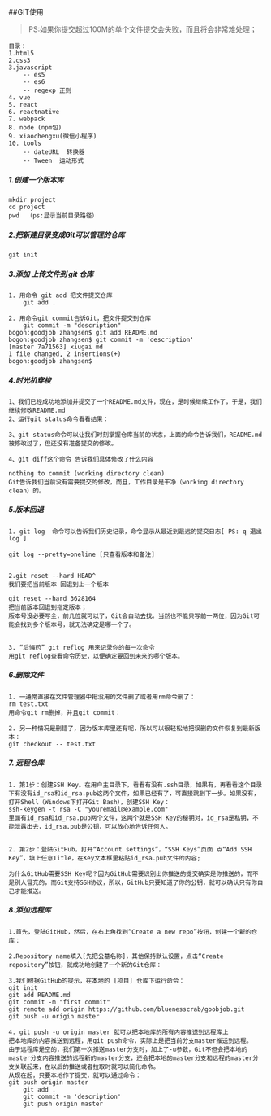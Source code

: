 
##GIT使用
>PS:如果你提交超过100M的单个文件提交会失败，而且将会非常难处理；

	目录：
	1.html5
	2.css3
	3.javascript
		-- es5
		-- es6
		-- regexp 正则
	4. vue
	5. react
	6. reactnative
	7. webpack
	8. node (npm包)
	9. xiaochengxu(微信小程序)
	10. tools
		-- dateURL  转换器
		-- Tween  运动形式

##### 1.创建一个版本库
	mkdir project
	cd project
	pwd  （ps:显示当前目录路径）

##### 2.把新建目录变成Git可以管理的仓库
	git init
	
##### 3.添加 上传文件到 git 仓库
	1. 用命令 git add 把文件提交仓库
		git add .
		
	2. 用命令git commit告诉Git，把文件提交到仓库
		git commit -m "description"
	bogon:goodjob zhangsen$ git add README.md 
	bogon:goodjob zhangsen$ git commit -m 'description'
	[master 7a71563] xiugai md
 	1 file changed, 2 insertions(+)
	bogon:goodjob zhangsen$ 
	
##### 4.时光机穿梭
	1、我们已经成功地添加并提交了一个README.md文件，现在，是时候继续工作了，于是，我们继续修改README.md
	2、运行git status命令看看结果：
	
	3、git status命令可以让我们时刻掌握仓库当前的状态，上面的命令告诉我们，README.md被修改过了，但还没有准备提交的修改。
	
	4、git diff这个命令 告诉我们具体修改了什么内容
	
	nothing to commit (working directory clean)
	Git告诉我们当前没有需要提交的修改，而且，工作目录是干净（working directory clean）的。
	
##### 5.版本回退
	1. git log  命令可以告诉我们历史记录，命令显示从最近到最远的提交日志[ PS: q 退出log ]
	
	git log --pretty=oneline [只查看版本和备注]
	
	
	2.git reset --hard HEAD^  
	我们要把当前版本 回退到上一个版本
	
	git reset --hard 3628164
	把当前版本回退到指定版本；
	版本号没必要写全，前几位就可以了，Git会自动去找。当然也不能只写前一两位，因为Git可能会找到多个版本号，就无法确定是哪一个了。
	
	
	3. “后悔药” git reflog 用来记录你的每一次命令
	用git reflog查看命令历史，以便确定要回到未来的哪个版本。
	
##### 6.删除文件
	1. 一通常直接在文件管理器中把没用的文件删了或者用rm命令删了：
	rm test.txt
	用命令git rm删掉，并且git commit：
	
	2. 另一种情况是删错了，因为版本库里还有呢，所以可以很轻松地把误删的文件恢复到最新版本：
	git checkout -- test.txt
	
##### 7. 远程仓库
	1. 第1步：创建SSH Key。在用户主目录下，看看有没有.ssh目录，如果有，再看看这个目录下有没有id_rsa和id_rsa.pub这两个文件，如果已经有了，可直接跳到下一步。如果没有，打开Shell（Windows下打开Git Bash），创建SSH Key：
	ssh-keygen -t rsa -C "youremail@example.com"
	里面有id_rsa和id_rsa.pub两个文件，这两个就是SSH Key的秘钥对，id_rsa是私钥，不能泄露出去，id_rsa.pub是公钥，可以放心地告诉任何人。
	
	
	2. 第2步：登陆GitHub，打开“Account settings”，“SSH Keys”页面 点“Add SSH Key”，填上任意Title，在Key文本框里粘贴id_rsa.pub文件的内容;
	
	为什么GitHub需要SSH Key呢？因为GitHub需要识别出你推送的提交确实是你推送的，而不是别人冒充的，而Git支持SSH协议，所以，GitHub只要知道了你的公钥，就可以确认只有你自己才能推送。
	
##### 8.添加远程库
	1.首先，登陆GitHub，然后，在右上角找到“Create a new repo”按钮，创建一个新的仓库： 
	
	2.Repository name填入[先把公墓名称]，其他保持默认设置，点击“Create repository”按钮，就成功地创建了一个新的Git仓库：
	
	3.我们根据GitHub的提示，在本地的 [项目] 仓库下运行命令：
	git init
	git add README.md
	git commit -m "first commit"
	git remote add origin https://github.com/bluenesscrab/goobjob.git
	git push -u origin master
	
	4. git push -u origin master 就可以把本地库的所有内容推送到远程库上
	把本地库的内容推送到远程，用git push命令，实际上是把当前分支master推送到远程。
	由于远程库是空的，我们第一次推送master分支时，加上了-u参数，Git不但会把本地的master分支内容推送的远程新的master分支，还会把本地的master分支和远程的master分支关联起来，在以后的推送或者拉取时就可以简化命令。
	从现在起，只要本地作了提交，就可以通过命令：
	git push origin master
		git add .
		git commit -m 'description'
		git push origin master